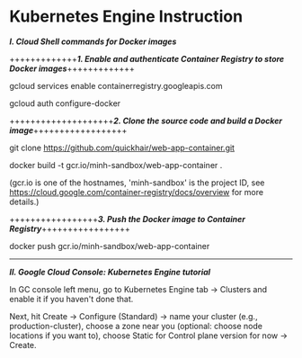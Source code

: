 # Kubernetes Engine Instruction

**_I. Cloud Shell commands for Docker images_**

+++++++++++++**_1. Enable and authenticate Container Registry to store Docker images_**+++++++++++++

gcloud services enable containerregistry.googleapis.com

gcloud auth configure-docker

++++++++++++++++++++**_2. Clone the source code and build a Docker image_**++++++++++++++++++

git clone https://github.com/quickhair/web-app-container.git

docker build -t gcr.io/minh-sandbox/web-app-container .

(gcr.io is one of the hostnames, 'minh-sandbox' is the project ID, see https://cloud.google.com/container-registry/docs/overview for more details.)

+++++++++++++++++**_3. Push the Docker image to Container Registry_**+++++++++++++++++

docker push gcr.io/minh-sandbox/web-app-container

----------------------------------------------------------------------------------------------------

**_II. Google Cloud Console: Kubernetes Engine tutorial_**

In GC console left menu, go to Kubernetes Engine tab -> Clusters and enable it if you haven't done that.

Next, hit Create -> Configure (Standard) -> name your cluster (e.g., production-cluster), choose a zone near you (optional: choose node locations if you want to), choose Static for Control plane version for now -> Create.
